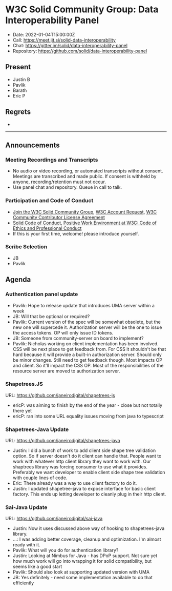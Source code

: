 # W3C Solid Community Group: Data Interoperability Panel

* Date: 2022-01-04T15:00:00Z
* Call: https://meet.jit.si/solid-data-interoperability
* Chat: https://gitter.im/solid/data-interoperability-panel
* Repository: https://github.com/solid/data-interoperability-panel


## Present

- Justin B
- Pavlik
- Barath
- Eric P

## Regrets
* 

---

## Announcements

### Meeting Recordings and Transcripts
* No audio or video recording, or automated transcripts without consent. Meetings are transcribed and made public. If consent is withheld by anyone, recording/retention must not occur.
* Use panel chat and repository. Queue in call to talk.


### Participation and Code of Conduct
* [Join the W3C Solid Community Group](https://www.w3.org/community/solid/join), [W3C Account Request](http://www.w3.org/accounts/request), [W3C Community Contributor License Agreement](https://www.w3.org/community/about/agreements/cla/)
* [Solid Code of Conduct](https://github.com/solid/process/blob/master/code-of-conduct.md), [Positive Work Environment at W3C: Code of Ethics and Professional Conduct](https://github.com/solid/process/blob/master/code-of-conduct.md)
* If this is your first time, welcome! please introduce yourself.

### Scribe Selection

* JB
* Pavlik

## Agenda

### Authentication panel update

* Pavlik: Hope to release update that introduces UMA server within a week
* JB: Will that be optional or required?
* Pavlik: Current version of the spec will be somewhat obsolete, but the new one will supercede it. Authorization server will be the one to issue the access tokens. OP will only issue ID tokens.
* JB: Someone from community-server on board to implement?
* Pavlik: Nicholas working on client implementation has been involved. CSS will be next place to get feedback from. For CSS it shouldn't be that hard because it will provide a built-in authorization server. Should only be minor changes. Still need to get feedback though. Most impacts OP and client. So it'll impact the CSS OP. Most of the responsibilities of the resource server are moved to authorization server.

### Shapetrees.JS

URL: https://github.com/janeirodigital/shapetrees-js

* ericP: was aiming to finish by the end of the year - close but not totally there yet
* ericP: ran into some URL equality issues moving from java to typescript

### Shapetrees-Java Update

URL: https://github.com/janeirodigital/shapetrees-java

* Justin: I did a bunch of work to add client side shape tree validation option. So if server doesn't do it client can handle that. People want to work with whatever http client library they want to work with. Our shaptrees library was forcing consumer to use what it provides. Preferably we want developer to enable client side shape tree validation with couple lines of code.
* Eric: There already was a way to use client factory to do it.
* Justin: I updated shapetree-java to expose interface for basic client factory. This ends up letting developer to cleanly plug in their http client.


### Sai-Java Update

URL: https://github.com/janeirodigital/sai-java

* Justin: Now it uses discussed above way of hooking to shapetrees-java library.
* ...: I was adding better coverage, cleanup and optimization. I'm almost ready with it.
* Pavlik: What will you do for authentication library?
* Justin: Looking at Nimbus for Java - has DPoP support. Not sure yet how much work will go into wrapping it for solid compatibility, but seems like a good start
* Pavlik: Should also look at supporting updated version with UMA
* JB: Yes definitely - need some implementation available to do that efficiently
